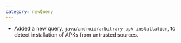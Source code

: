 ```yaml
---
category: newQuery
---
```

* Added a new query, `java/android/arbitrary-apk-installation`, to detect installation of APKs from untrusted sources.

